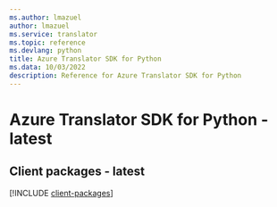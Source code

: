 ```yaml
---
ms.author: lmazuel
author: lmazuel
ms.service: translator
ms.topic: reference
ms.devlang: python
title: Azure Translator SDK for Python
ms.data: 10/03/2022
description: Reference for Azure Translator SDK for Python
---
```

# Azure Translator SDK for Python - latest

## Client packages - latest
[!INCLUDE [client-packages](translator-client-index.md)]